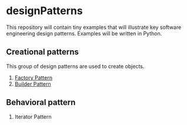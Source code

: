# designPatterns
This repository will contain tiny examples that will illustrate 
key software engineering design patterns. Examples will be written in Python.

## Creational patterns
This group of design patterns are used to create objects.
1. [Factory Pattern](https://github.com/krispingal/designPatterns/blob/main/biriyaniFactory.py)
2. [Builder Pattern](https://github.com/krispingal/designPatterns/blob/main/omeletteBuilder.py)

## Behavioral pattern

1. Iterator Pattern

